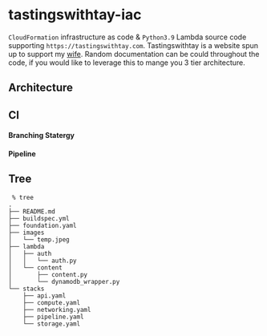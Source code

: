 # tastingswithtay-iac
`CloudFormation` infrastructure as code & `Python3.9` Lambda source code supporting `https://tastingswithtay.com`. Tastingswithtay is a website spun up to support my [wife](https://www.linkedin.com/search/results/all/?fetchDeterministicClustersOnly=true&heroEntityKey=urn%3Ali%3Afsd_profile%3AACoAAA2cmMIBoJJcTrc_KMA9KfnvpC_o09K2LhI&keywords=taylor%20dennis%20cfp%C2%AE&origin=RICH_QUERY_SUGGESTION&position=0&searchId=7814197b-183e-411a-8544-ddf606477752&sid=T%3Bg). Random documentation can be could throughout the code, if you would like to leverage this to mange you 3 tier architecture.

## Architecture

## CI
#### Branching Statergy
#### Pipeline
## Tree
```
 % tree
.
├── README.md
├── buildspec.yml
├── foundation.yaml
├── images
│   └── temp.jpeg
├── lambda
│   ├── auth
│   │   └── auth.py
│   └── content
│       ├── content.py
│       └── dynamodb_wrapper.py
└── stacks
    ├── api.yaml
    ├── compute.yaml
    ├── networking.yaml
    ├── pipeline.yaml
    └── storage.yaml
```
